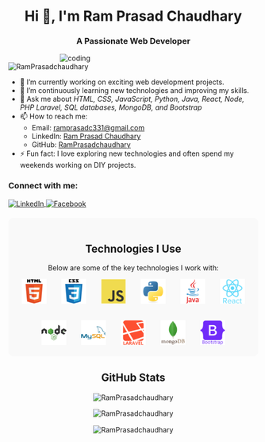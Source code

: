 <!-- Banner (Optional) -->
<!-- You can add a banner image if you wish -->
<!-- ![Banner](https://your-banner-image-url.com) -->

<!-- Introduction -->
<h1 align="center">Hi 👋, I'm Ram Prasad Chaudhary</h1>
<h3 align="center">A Passionate Web Developer</h3>

<img align="right" alt="coding" width="400" src="https://github.com/RamPrasadchaudhary/RamPrasadChaudhary/blob/main/Blue%20White%20Modern%20Online%20Business%20Webinar%20Banner%20Landscape.png">

<p align="left">
  <img src="https://komarev.com/ghpvc/?username=RamPrasadchaudhary&label=Profile%20views&color=0e75b6&style=flat" alt="RamPrasadchaudhary" />
</p>

<!-- About & Contact -->
- 🔭 I’m currently working on exciting web development projects.
- 🌱 I’m continuously learning new technologies and improving my skills.
- 💬 Ask me about *HTML, CSS, JavaScript, Python, Java, React, Node, PHP Laravel, SQL databases, MongoDB, and Bootstrap*
- 📫 How to reach me:
  - Email: [ramprasadc331@gmail.com](mailto:ramprasadc331@gmail.com)
  - LinkedIn: [Ram Prasad Chaudhary](https://www.linkedin.com/in/ram-prasad-chaudhary-312221251/)
  - GitHub: [RamPrasadchaudhary](https://github.com/RamPrasadchaudhary)
- ⚡ Fun fact: I love exploring new technologies and often spend my weekends working on DIY projects.

<h3 align="left">Connect with me:</h3>
<p align="left">
  <a href="https://www.linkedin.com/in/ram-prasad-chaudhary-312221251/" target="blank">
    <img align="center" src="https://raw.githubusercontent.com/rahuldkjain/github-profile-readme-generator/master/src/images/icons/Social/linked-in-alt.svg" alt="LinkedIn" height="30" width="40" />
  </a>
  <a href="https://www.facebook.com/profile.php?id=100067719887281" target="blank">
    <img align="center" src="https://raw.githubusercontent.com/rahuldkjain/github-profile-readme-generator/master/src/images/icons/Social/facebook.svg" alt="Facebook" height="30" width="40" />
  </a>
</p>

<!-- Technologies I Use -->
<div align="center" style="background-color: #f9f9f9; padding: 20px; border-radius: 10px; margin: 20px auto; max-width:800px;">
  <h2>Technologies I Use</h2>
  <p>Below are some of the key technologies I work with:</p>
  <div style="display: flex; flex-wrap: wrap; justify-content: center; gap: 30px;">
    <!-- HTML5 -->
    <a href="https://developer.mozilla.org/en-US/docs/Web/HTML" target="_blank" rel="noreferrer">
      <img src="https://raw.githubusercontent.com/devicons/devicon/master/icons/html5/html5-original-wordmark.svg" alt="HTML5" width="50" height="50"/>
    </a>
    <!-- CSS3 -->
    <a href="https://developer.mozilla.org/en-US/docs/Web/CSS" target="_blank" rel="noreferrer">
      <img src="https://raw.githubusercontent.com/devicons/devicon/master/icons/css3/css3-original-wordmark.svg" alt="CSS3" width="50" height="50"/>
    </a>
    <!-- JavaScript -->
    <a href="https://developer.mozilla.org/en-US/docs/Web/JavaScript" target="_blank" rel="noreferrer">
      <img src="https://raw.githubusercontent.com/devicons/devicon/master/icons/javascript/javascript-original.svg" alt="JavaScript" width="50" height="50"/>
    </a>
    <!-- Python -->
    <a href="https://www.python.org" target="_blank" rel="noreferrer">
      <img src="https://raw.githubusercontent.com/devicons/devicon/master/icons/python/python-original.svg" alt="Python" width="50" height="50"/>
    </a>
    <!-- Java -->
    <a href="https://www.java.com" target="_blank" rel="noreferrer">
      <img src="https://raw.githubusercontent.com/devicons/devicon/master/icons/java/java-original-wordmark.svg" alt="Java" width="50" height="50"/>
    </a>
    <!-- React -->
    <a href="https://reactjs.org/" target="_blank" rel="noreferrer">
      <img src="https://raw.githubusercontent.com/devicons/devicon/master/icons/react/react-original-wordmark.svg" alt="React" width="50" height="50"/>
    </a>
    <!-- Node.js -->
    <a href="https://nodejs.org" target="_blank" rel="noreferrer">
      <img src="https://raw.githubusercontent.com/devicons/devicon/master/icons/nodejs/nodejs-original-wordmark.svg" alt="Node.js" width="50" height="50"/>
    </a>
    <!-- SQL Database (MySQL) -->
    <a href="https://www.mysql.com/" target="_blank" rel="noreferrer">
      <img src="https://raw.githubusercontent.com/devicons/devicon/master/icons/mysql/mysql-original-wordmark.svg" alt="MySQL" width="50" height="50"/>
    </a>
    <!-- PHP Laravel -->
    <a href="https://laravel.com" target="_blank" rel="noreferrer">
      <img src="https://raw.githubusercontent.com/devicons/devicon/master/icons/laravel/laravel-plain-wordmark.svg" alt="Laravel" width="50" height="50"/>
    </a>
    <!-- MongoDB -->
    <a href="https://www.mongodb.com/" target="_blank" rel="noreferrer">
      <img src="https://raw.githubusercontent.com/devicons/devicon/master/icons/mongodb/mongodb-original-wordmark.svg" alt="MongoDB" width="50" height="50"/>
    </a>
    <!-- Bootstrap -->
    <a href="https://getbootstrap.com/" target="_blank" rel="noreferrer">
      <img src="https://raw.githubusercontent.com/devicons/devicon/master/icons/bootstrap/bootstrap-plain-wordmark.svg" alt="Bootstrap" width="50" height="50"/>
    </a>
  </div>
</div>

<!-- GitHub Stats -->
<div align="center">
  <h2>GitHub Stats</h2>
  <p>
    <img align="center" src="https://github-readme-stats.vercel.app/api?username=RamPrasadchaudhary&show_icons=true&locale=en" alt="RamPrasadchaudhary" />
  </p>
  <p>
    <img align="center" src="https://github-readme-streak-stats.herokuapp.com/?user=RamPrasadchaudhary" alt="RamPrasadchaudhary" />
  </p>
  <p>
    <img align="center" src="https://github-readme-stats.vercel.app/api/top-langs?username=RamPrasadchaudhary&show_icons=true&locale=en&layout=compact" alt="RamPrasadchaudhary" />
  </p>
</div>
